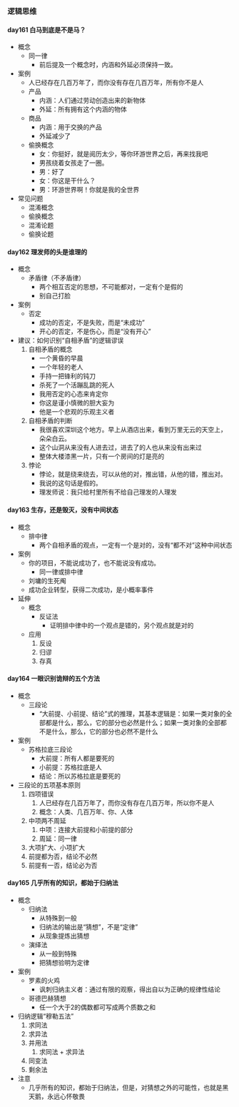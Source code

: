### 逻辑思维 ###
#### day161 白马到底是不是马？ ####
- 概念
	- 同一律
		- 前后提及一个概念时，内涵和外延必须保持一致。
- 案例
	- 人已经存在几百万年了，而你没有存在几百万年，所有你不是人
	- 产品
		- 内涵：人们通过劳动创造出来的新物体
		- 外延：所有拥有这个内涵的物体
	- 商品
		- 内涵：用于交换的产品
		- 外延减少了
	- 偷换概念
		- 女：你挺好，就是阅历太少，等你环游世界之后，再来找我吧
		- 男孩绕着女孩走了一圈。
		- 男：好了
		- 女：你这是干什么？
		- 男：环游世界啊！你就是我的全世界
- 常见问题
	- 混淆概念
	- 偷换概念
	- 混淆论题
	- 偷换论题

#### day162 理发师的头是谁理的 ####		
- 概念
	- 矛盾律（不矛盾律）
		- 两个相互否定的思想，不可能都对，一定有个是假的
		- 别自己打脸
- 案例
	- 否定
		- 成功的否定，不是失败，而是“未成功”
		- 开心的否定，不是伤心，而是“没有开心”
- 建议：如何识别“自相矛盾”的逻辑谬误
	1. 自相矛盾的概念
		- 一个黄昏的早晨
		- 一个年轻的老人
		- 手持一把锋利的钝刀
		- 杀死了一个活蹦乱跳的死人
		- 我用否定的心态来肯定你
		- 你这是谨小慎微的胆大妄为
		- 他是一个悲观的乐观主义者
	2. 自相矛盾的判断
		- 我很喜欢深圳这个地方。早上从酒店出来，看到万里无云的天空上，朵朵白云。
		- 这个山洞从来没有人进去过，进去了的人也从来没有出来过
		- 整体大楼漆黑一片，只有一个房间的灯是亮的
	3. 悖论
		- 悖论，就是绕来绕去，可以从他的对，推出错，从他的错，推出对。
		- 我说的这句话是假的。
		- 理发师说：我只给村里所有不给自己理发的人理发

#### day163 生存，还是毁灭，没有中间状态 ####
- 概念
	- 排中律
		- 两个自相矛盾的观点，一定有一个是对的，没有“都不对”这种中间状态
- 案例
	- 你的项目，不能说成功了，也不能说没有成功。
		- 同一律或排中律
	- 刘墉的生死阄
	- 成功企业转型，获得二次成功，是小概率事件
- 延伸
	- 概念
		- 反证法
			- 证明排中律中的一个观点是错的，另个观点就是对的
	- 应用
		1. 反设
		2. 归谬
		3. 存真

#### day164 一眼识别诡辩的五个方法 ####
- 概念
	- 三段论
		- “大前提、小前提、结论”式的推理，其基本逻辑是：如果一类对象的全部都是什么，那么，它的部分也必然是什么；如果一类对象的全部都不是什么，那么，它的部分也必然不是什么
- 案例
	- 苏格拉底三段论
		- 大前提：所有人都是要死的
		- 小前提：苏格拉底是人
		- 结论：所以苏格拉底是要死的
- 三段论的五项基本原则
	1. 四项错误
		1. 人已经存在几百万年了，而你没有存在几百万年，所以你不是人
		2. 概念：人类、几百万年、你、人体
	2. 中项两不周延
		1. 中项：连接大前提和小前提的部分
		2. 周延：同一律
	3. 大项扩大、小项扩大
	4. 前提都为否，结论不必然
	5. 前提有一否，结论必为否

#### day165 几乎所有的知识，都始于归纳法 ####
- 概念
	- 归纳法
		- 从特殊到一般
		- 归纳法的输出是“猜想”，不是“定律”
		- 从现象提炼出猜想
	- 演绎法
		- 从一般到特殊
		- 把猜想验明为定律
- 案例
	- 罗素的火鸡
		- 讽刺归纳主义者：通过有限的观察，得出自以为正确的规律性结论
	- 哥德巴赫猜想
		- 任一个大于2的偶数都可写成两个质数之和
- 归纳逻辑“穆勒五法”
	1. 求同法
	2. 求异法
	3. 并用法
		1. 求同法 + 求异法
	4. 同变法
	5. 剩余法
- 注意
	- 几乎所有的知识，都始于归纳法，但是，对猜想之外的可能性，也就是黑天鹅，永远心怀敬畏

